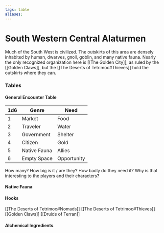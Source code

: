 ```yaml
---
tags: table
aliases:
---
```

# South Western Central Alaturmen
Much of the South West is civilized. The outskirts of this area are densely inhabited by human, dwarves, gnoll, goblin, and many native fauna. Nearly the only recognized organization here is [[The Golden City]], as ruled by the [[Golden Claws]], but the [[The Deserts of Tetrimoc#Thieves]] hold the outskirts where they can.

### Tables
#### General Encounter Table
1d6 | Genre | Need 
--- | --- | --- 
1 | Market | Food 
2 | Traveler | Water 
3 | Government | Shelter 
4 | Citizen | Gold 
5 | Native Fauna | Allies 
6 | Empty Space | Opportunity

How many? How big is it / are they? How badly do they need it? Why is that interesting to the players and their characters?

#### Native Fauna
#### Hooks
[[The Deserts of Tetrimoc#Nomads]]
[[The Deserts of Tetrimoc#Thieves]]
[[Golden Claws]]
[[Druids of Terran]]
#### Alchemical Ingredients